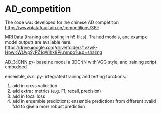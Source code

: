 # AD_competition

The code was developed for the chinese AD competition https://www.datafountain.cn/competitions/369

MRI Data (training and testing in h5 files), Trained models, and example model outputs are available here: 
https://drive.google.com/drive/folders/1vzwF-HpwioWUvp9yPZ1qWIhx8Pjumnpo?usp=sharing

AD_3dCNN.py- baseline model a 3DCNN with VGG style, and training script embedded 

ensemble_xvali.py- integrated training and testing functions: 
1) add in cross validation 
2) add extrac metrics (e.g. F1, recall, precision) 
3) add in focal loss 
4) add in ensemble predictions: ensemble predictions from different xvalid fold to give a more robust prediction 


